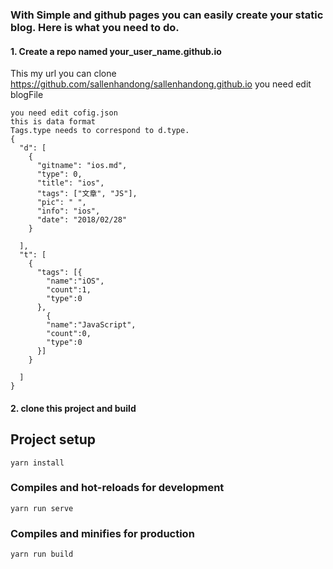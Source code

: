 ### With Simple and github pages you can easily create your static blog. Here is what you need to do.
#### 1. Create a repo named your_user_name.github.io
This my url you can clone https://github.com/sallenhandong/sallenhandong.github.io
you need edit blogFile
```
you need edit cofig.json
this is data format
Tags.type needs to correspond to d.type.
{
  "d": [
    {
      "gitname": "ios.md",
      "type": 0,
      "title": "ios",
      "tags": ["文章", "JS"],
      "pic": " ",
      "info": "ios",
      "date": "2018/02/28"
    }
    
  ],
  "t": [
    {
      "tags": [{
        "name":"iOS",
        "count":1,
        "type":0
      }, 
        {
        "name":"JavaScript",
        "count":0,
        "type":0
      }]
    }
    
  ]
}

```
#### 2. clone this project and build
## Project setup
```
yarn install
```

### Compiles and hot-reloads for development
```
yarn run serve
```

### Compiles and minifies for production
```
yarn run build
```
